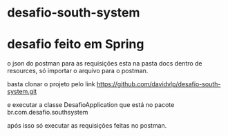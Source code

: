 # desafio-south-system

# desafio  feito em Spring

 o json do postman para as requisições esta na pasta docs dentro de resources, só importar o arquivo para o postman.

 basta clonar o projeto pelo link https://github.com/davidvlp/desafio-south-system.git

e executar a classe DesafioApplication que está no pacote br.com.desafio.southsystem

após isso só executar as requisições feitas no postman.